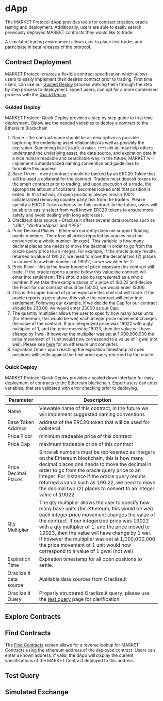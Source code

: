 # dApp

The MARKET Protocol dApp provides tools for contract creation, oracle testing and deployment. 
Additionally, users are able to easily search previously deployed MARKET contracts they would 
like to trade.

A simulated trading environment allows user to place test trades and participate in beta
releases of the protocol.

## Contract Deployment

MARKET Protocol creates a flexible contract specification which allows users to easily implement
their desired contract prior to trading.  First time users, can use our 
[Guided Deploy](https://dapp.marketprotocol.io/contract/deploy?mode=guided) process
walking them through the step by step process to deployment.  Expert users, can opt for a more
condensed process with the [Quick Deploy](https://dapp.marketprotocol.io/contract/deploy?mode=quick) 

### Guided Deploy

MARKET Protocol Quick Deploy provides a step by step guide to first time deployment.  Below are the needed variables
to deploy a contract to the Ethereum Blockchain

1. Name - the contract name should be as descriptive as possible capturing the underlying asset relationship as well as possibly the expiration. 
   Something like `ETH/BTC-Kraken_YYYY-MM-DD` may help others understand the underlying asset, the data source, and 
   expiration date in a nice human readable and searchable way.
   In the future, MARKET will implement a standardized naming convention and guidelines to formalize this process
2. Base Token - every contract should be backed by an ERC20 Token that will be used a collateral for the contract. Traders 
   must deposit tokens to the smart contract prior to trading, and upon execution of a trade, the appropriate amount of 
   collateral becomes locked until that position is exited. In this fashion, all open positions always remain 100% 
   collateralized removing counter party risk from the traders. Please specify a ERC20 Token address for this contract.
   In the future, users will be able to easily select from well known ERC20 tokens to ensure more safety and 
   avoid dealing with long addresses.
3. Oraclize.it data source - Oraclize.it offers several data-sources such as "URL", "WolframAlpha" and "IPFS"
4. Price Decimal Places - Ethereum currently does not support floating points numbers. Therefore all prices reported by 
   oracles must be converted to a whole number (integer). This variable is how many decimal places one needs to move 
   the decimal in order to go from the oracle query price to an integer. For example, if the oracle query results 
   returned a value of 190.22, we need to move the decimal two (2) places to convert to a whole number of 19022, 
   so we would enter 2. 
5. Price Floor - this is the lower bound of price exposure this contract will trade. If the oracle reports a price 
   below this value the contract will enter into settlement. This should also be represented as a whole number. 
   If we take the example above of a price of 190.22 and decide the Floor for our contract should be 150.00, 
   we would enter 15000.
6. This is the upper bound of price exposure this contract will trade. If the oracle reports a price above this value 
   the contract will enter into settlement. Following our example, if we decide the Cap for our contract 
   should be 230.00, we would enter 23000 as our Cap.  
7. The quantity multiplier allows the user to specify how many base units (for Ethereum, this would be wei) each integer 
   price movement changes the value of the contract. If our integerized price was 19022 with a qty multiplier of 1, 
   and the price moved to 19023, then the value will have change by 1 wei. If however the multiplier was set at 
   1,000,000,000 the price movement of 1 unit would now correspond to a value of 1 gwei (not wei). 
   Please see [here](https://etherconverter.online/) for an ethereum unit converter.
8. Expiration Time - upon reaching the expiration timestamp all open positions will settle against the final 
   price query returned by the oracle.

   
### Quick Deploy

MARKET Protocol Quick Deploy provides a scaled down interface for easy deployment of contracts to the 
Ethereum blockchain.  Expert users can enter variables, that are validated with error checking prior
to deploying.

Parameter | Description
--------- |  -----------
Name | Viewable name of this contract, in the future we will implement suggested naming conventions 
Base Token Address | address of the ERC20 token that will be used for collateral
Price Floor | minimum tradeable price of this contract
Price Cap | maximum tradeable price of this contract
Price Decimal Places | Since all numbers must be represented as integers on the Ethereum blockchain, this is how many decimal places one needs to move the decimal in order to go from the oracle query price to an integer. For instance if the oracle query results returned a value such as 190.22, we need to move the decimal two (2) places to convert to an integer value of 19022.
Qty Multiplier | The qty multiplier allows the user to specify how many base units (for ethereum, this would be wei) each integer price movement changes the value of the contract. If our integerized price was 19022 with a qty multiplier of 1, and the price moved to 19023, then the value will have change by 1 wei. If however the multiplier was set at 1,000,000,000 the price movement of 1 unit would now correspond to a value of 1 gwei (not wei)
Expiration Time |  Expiration timestamp for all open positions to settle.
Oraclize.it data source |  Available data sources from Oraclize.it
Oraclize.it Query |  Properly structured Oraclize.it query, please use the [test query](http://dapp.marketprotocol.io/test) page for clarification


## Explore Contracts

## Find Contracts

The [Find Contracts](https://dapp.marketprotocol.io/contract/find) screen allows for a reverse lookup
for MARKET Contracts using the ethereum address of the deployed contract.  Users can enter
a known address, if valid, the dApp will display the current specifications of the MARKET Contract
deployed to this address.

## Test Query 

## Simulated Exchange
